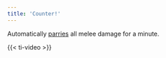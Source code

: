 ```yaml
---
title: 'Counter!'
---
```


Automatically [parries](https://noita.wiki.gg/wiki/Parrying) all melee damage for a minute.

{{< ti-video >}}
